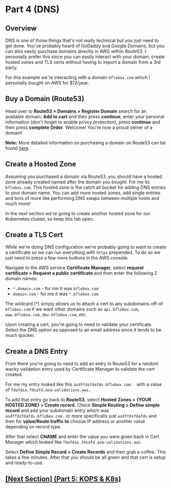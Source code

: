 # Part 4 (DNS)

## Overview

DNS is one of those things that's not really technical but you just need to get done. You've probably heard of GoDaddy and Google Domains, but you can also easily purchase domains directly in AWS within Route53. I personally prefer this since you can easily interact with your domain, create hosted zones and TLS certs without having to import a domain from a 3rd party. 

For this example we're interacting with a domain `bflobox.com` which I personally bought on AWS for $12/year. 

## Buy a Domain (Route53)

Head over to **Route53 > Domains > Register Domain** search for an available domain, **Add to cart** and then press **continue**, enter your personal information (don't forget to enable privcy protection), press **continue** and then press **complete Order**. Welcome! You're now a proud owner of a domain!

**Note:** More detailed information on purchasing a domain on Route53 can be found [here](https://docs.aws.amazon.com/Route53/latest/DeveloperGuide/domain-register.html).

## Create a Hosted Zone

Assuming you purchased a domain via Route53, you should have a hosted zone already created named after the domain you bought. For me its `bflobox.com`. This hosted zone is the catch all bucket for adding DNS entries to your domain name. You can add more hosted zones, add single entries and tons of more like performing DNS swaps between multiple hosts and much more!

In the next section we're going to create another hosted zone for our Kubernetes cluster, so keep this tab open.

## Create a TLS Cert

While we're doing DNS configuration we're probably going to want to create a certificate so we can run everything with `https` prepended. To do so we just need to press a few more buttons in the AWS console.

Navigate to the AWS service **Certificate Manager**, select **request certificate > Request a public certificate** and then enter the following 2 domain names:

* `*.domain.com` - for me it was `bflobox.com`
* `domain.com` - for me it was `*.bflobox.com`

The wildcard (*) simply allows us to attach a cert to any subdomains off-of `bflobox.com` if we want other domains such as `api.bflobox.com`, `www.bflobox.com`, `dev.bflobox.com`, etc.

Upon creating a cert, you're going to need to validate your certificate. Select the DNS option as opposed to an email address since it tends to be much quicker. 

## Create a DNS Entry

From there you're going to need to add an entry in Route53 for a random wacky validation entry used by Certificate Manager to validate the cert created. 

For me my entry looked like this `asdffdsfdafds.bflobox.com. ` with a value of `fdafdsa.fdsafd.acm-validations.aws.`

To add that entry go back to **Route53**, select **Hosted Zones > {YOUR HOSTED ZONE} > Create record**. Check **Simple Routing > Define simple record** and add your subdomain entry which was `asdffdsfdafds.bflobox.com.` or more specifically just `asdffdsfdafds` and then for **value/Route traffic to** choose IP address or another value depending on record type.

After that select **CNAME** and enter the value you were given back in Cert Manager which looked like `fdafdsa.fdsafd.acm-validations.aws.`

Select **Define Simple Record > Create Records** and then grab a coffee. This takes a few minutes. After that you should be all green and that cert is setup and ready-to-use. 

## [[Next Section] (Part 5: KOPS & K8s)](p5-kops.md)